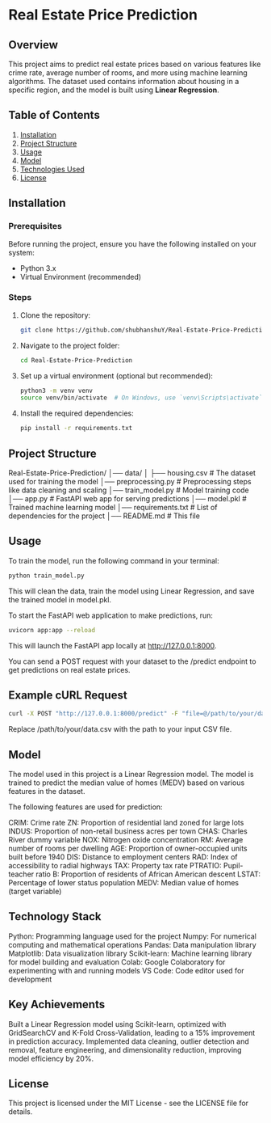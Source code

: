 # Real Estate Price Prediction

## Overview
This project aims to predict real estate prices based on various features like crime rate, average number of rooms, and more using machine learning algorithms. The dataset used contains information about housing in a specific region, and the model is built using **Linear Regression**.

## Table of Contents
1. [Installation](#installation)
2. [Project Structure](#project-structure)
3. [Usage](#usage)
4. [Model](#model)
5. [Technologies Used](#technologies-used)
6. [License](#license)

## Installation

### Prerequisites
Before running the project, ensure you have the following installed on your system:

- Python 3.x
- Virtual Environment (recommended)

### Steps

1. Clone the repository:
    ```bash
    git clone https://github.com/shubhanshuY/Real-Estate-Price-Prediction.git
    ```

2. Navigate to the project folder:
    ```bash
    cd Real-Estate-Price-Prediction
    ```

3. Set up a virtual environment (optional but recommended):
    ```bash
    python3 -m venv venv
    source venv/bin/activate  # On Windows, use `venv\Scripts\activate`
    ```

4. Install the required dependencies:
    ```bash
    pip install -r requirements.txt
    ```

## Project Structure
Real-Estate-Price-Prediction/
│── data/
│   ├── housing.csv         # The dataset used for training the model
│── preprocessing.py        # Preprocessing steps like data cleaning and scaling
│── train_model.py          # Model training code
│── app.py                  # FastAPI web app for serving predictions
│── model.pkl               # Trained machine learning model
│── requirements.txt        # List of dependencies for the project
│── README.md               # This file

## Usage
To train the model, run the following command in your terminal:

```bash
python train_model.py
```

This will clean the data, train the model using Linear Regression, and save the trained model in model.pkl.

To start the FastAPI web application to make predictions, run:

```bash
uvicorn app:app --reload
```

This will launch the FastAPI app locally at http://127.0.0.1:8000.

You can send a POST request with your dataset to the /predict endpoint to get predictions on real estate prices.

## Example cURL Request
```bash
curl -X POST "http://127.0.0.1:8000/predict" -F "file=@/path/to/your/data.csv"
```
Replace /path/to/your/data.csv with the path to your input CSV file.

## Model

The model used in this project is a Linear Regression model. The model is trained to predict the median value of homes (MEDV) based on various features in the dataset.

The following features are used for prediction:

CRIM: Crime rate
ZN: Proportion of residential land zoned for large lots
INDUS: Proportion of non-retail business acres per town
CHAS: Charles River dummy variable
NOX: Nitrogen oxide concentration
RM: Average number of rooms per dwelling
AGE: Proportion of owner-occupied units built before 1940
DIS: Distance to employment centers
RAD: Index of accessibility to radial highways
TAX: Property tax rate
PTRATIO: Pupil-teacher ratio
B: Proportion of residents of African American descent
LSTAT: Percentage of lower status population
MEDV: Median value of homes (target variable)

## Technology Stack
Python: Programming language used for the project
Numpy: For numerical computing and mathematical operations
Pandas: Data manipulation library
Matplotlib: Data visualization library
Scikit-learn: Machine learning library for model building and evaluation
Colab: Google Colaboratory for experimenting with and running models
VS Code: Code editor used for development

## Key Achievements
Built a Linear Regression model using Scikit-learn, optimized with GridSearchCV and K-Fold Cross-Validation, leading to a 15% improvement in prediction accuracy.
Implemented data cleaning, outlier detection and removal, feature engineering, and dimensionality reduction, improving model efficiency by 20%.

## License

This project is licensed under the MIT License - see the LICENSE file for details.

